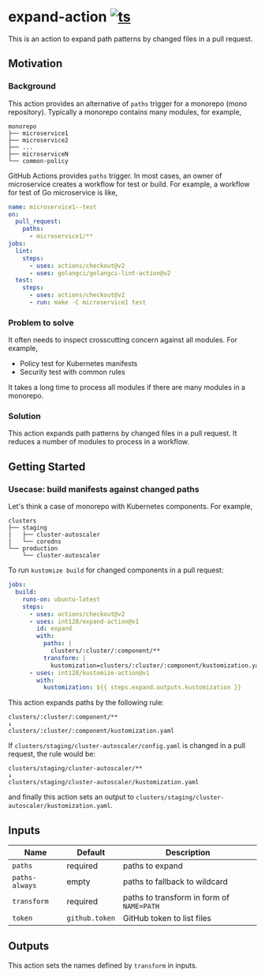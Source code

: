 # expand-action [![ts](https://github.com/int128/expand-action/actions/workflows/ts.yaml/badge.svg)](https://github.com/int128/expand-action/actions/workflows/ts.yaml)

This is an action to expand path patterns by changed files in a pull request.


## Motivation

### Background

This action provides an alternative of `paths` trigger for a monorepo (mono repository).
Typically a monorepo contains many modules, for example,

```
monorepo
├── microservice1
├── microservice2
├── ...
├── microserviceN
└── common-policy
```

GitHub Actions provides `paths` trigger.
In most cases, an owner of microservice creates a workflow for test or build.
For example, a workflow for test of Go microservice is like,

```yaml
name: microservice1--test
on:
  pull_request:
    paths:
      - microservice1/**
jobs:
  lint:
    steps:
      - uses: actions/checkout@v2
      - uses: golangci/golangci-lint-action@v2
  test:
    steps:
      - uses: actions/checkout@v2
      - run: make -C microservice1 test
```

### Problem to solve

It often needs to inspect crosscutting concern against all modules.
For example,

- Policy test for Kubernetes manifests
- Security test with common rules

It takes a long time to process all modules if there are many modules in a monorepo.

### Solution

This action expands path patterns by changed files in a pull request.
It reduces a number of modules to process in a workflow.


## Getting Started

### Usecase: build manifests against changed paths

Let's think a case of monorepo with Kubernetes components.
For example,

```
clusters
├── staging
|   ├── cluster-autoscaler
|   └── coredns
└── production
    └── cluster-autoscaler
```

To run `kustomize build` for changed components in a pull request:

```yaml
jobs:
  build:
    runs-on: ubuntu-latest
    steps:
      - uses: actions/checkout@v2
      - uses: int128/expand-action@v1
        id: expand
        with:
          paths: |
            clusters/:cluster/:component/**
          transform: |
            kustomization=clusters/:cluster/:component/kustomization.yaml
      - uses: int128/kustomize-action@v1
        with:
          kustomization: ${{ steps.expand.outputs.kustomization }}
```

This action expands paths by the following rule:

```
clusters/:cluster/:component/**
↓
clusters/:cluster/:component/kustomization.yaml
```

If `clusters/staging/cluster-autoscaler/config.yaml` is changed in a pull request, the rule would be:

```
clusters/staging/cluster-autoscaler/**
↓
clusters/staging/cluster-autoscaler/kustomization.yaml
```

and finally this action sets an output to `clusters/staging/cluster-autoscaler/kustomization.yaml`.


## Inputs

| Name | Default | Description
|------|---------|------------
| `paths` | required | paths to expand
| `paths-always` | empty | paths to fallback to wildcard
| `transform` | required | paths to transform in form of `NAME=PATH`
| `token` | `github.token` | GitHub token to list files



## Outputs

This action sets the names defined by `transform` in inputs.
